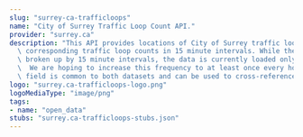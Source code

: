 ```yaml
---
slug: "surrey-ca-trafficloops"
name: "City of Surrey Traffic Loop Count API."
provider: "surrey.ca"
description: "This API provides locations of City of Surrey traffic loops and the\
  \ corresponding traffic loop counts in 15 minute intervals. While the counts are\
  \ broken up by 15 minute intervals, the data is currently loaded only once per day.\
  \  We are hoping to increase this frequency to at least once every hour. The LOOP_ID\
  \ field is common to both datasets and can be used to cross-reference them."
logo: "surrey.ca-trafficloops-logo.png"
logoMediaType: "image/png"
tags:
- name: "open_data"
stubs: "surrey.ca-trafficloops-stubs.json"
---
```

